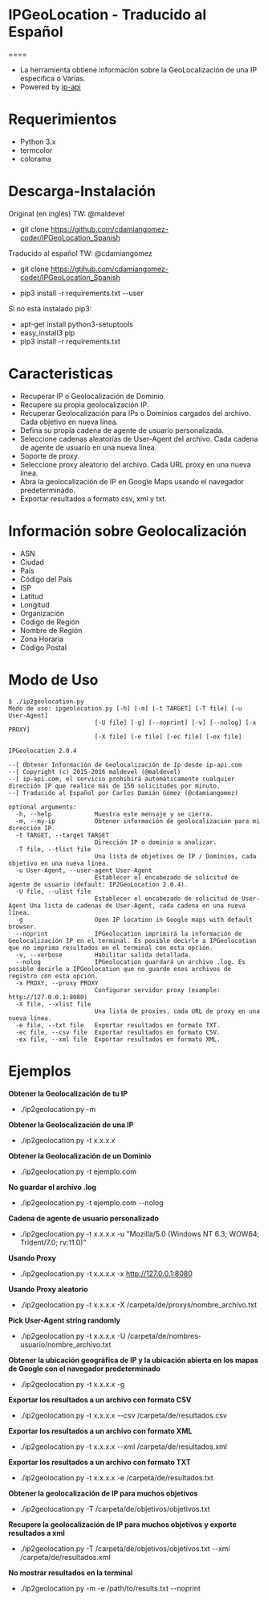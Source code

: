 # IPGeoLocation - Traducido al Español
====
* La herramienta obtiene información sobre la GeoLocalización de una IP especifica o Varias.
* Powered by [ip-api](http://ip-api.com/docs/)


Requerimientos
=====
* Python 3.x
* termcolor
* colorama


Descarga-Instalación
====
Original (en inglés) TW: @maldevel
* git clone https://github.com/cdamiangomez-coder/IPGeoLocation_Spanish

Traducido al español TW: @cdamiangomez
* git clone https://gtihub.com/cdamiangomez-coder/IPGeoLocation_Spanish 

* pip3 install -r requirements.txt --user

Si no está instalado pip3:
* apt-get install python3-setuptools
* easy_install3 pip
* pip3 install -r requirements.txt


Caracteristicas
====
* Recuperar IP o Geolocalización de Dominio.
* Recupere su propia geolocalización IP.
* Recuperar Geolocalización para IPs o Dominios cargados del archivo. Cada objetivo en nueva línea.
* Defina su propia cadena de agente de usuario personalizada.
* Seleccione cadenas aleatorias de User-Agent del archivo. Cada cadena de agente de usuario en una nueva línea.
* Soporte de proxy.
* Seleccione proxy aleatorio del archivo. Cada URL proxy en una nueva línea.
* Abra la geolocalización de IP en Google Maps usando el navegador predeterminado.
* Exportar resultados a formato csv, xml y txt.

Información sobre Geolocalización
====
* ASN
* Ciudad
* País
* Código del País
* ISP
* Latitud
* Longitud
* Organización
* Codigo de Región
* Nombre de Región
* Zona Horaria
* Código Postal


Modo de Uso
====
```
$ ./ip2geolocation.py
Modo de uso: ipgeolocation.py [-h] [-m] [-t TARGET] [-T file] [-u User-Agent]
                        [-U file] [-g] [--noprint] [-v] [--nolog] [-x PROXY]
                        [-X file] [-e file] [-ec file] [-ex file]

IPGeolocation 2.0.4

--[ Obtener Información de Geolocalización de Ip desde ip-api.com
--[ Copyright (c) 2015-2016 maldevel (@maldevel)
--[ ip-api.com, el servicio prohibirá automáticamente cualquier dirección IP que realice más de 150 solicitudes por minuto.
--[ Traducido al Español por Carlos Damián Gómez (@cdamiangomez)

optional arguments:
  -h, --help            Muestra este mensaje y se cierra.
  -m, --my-ip           Obtener información de geolocalización para mi dirección IP.
  -t TARGET, --target TARGET
                        Dirección IP o dominio a analizar.
  -T file, --tlist file
                        Una lista de objetivos de IP / Dominios, cada objetivo en una nueva línea.
  -u User-Agent, --user-agent User-Agent
                        Establecer el encabezado de solicitud de agente de usuario (default: IP2GeoLocation 2.0.4).
  -U file, --ulist file
                        Establecer el encabezado de solicitud de User-Agent Una lista de cadenas de User-Agent, cada cadena en una nueva línea.
  -g                    Open IP location in Google maps with default browser.
  --noprint             IPGeolocation imprimirá la información de Geolocalización IP en el terminal. Es posible decirle a IPGeolocation que no imprima resultados en el terminal con esta opción.
  -v, --verbose         Habilitar salida detallada.
  --nolog               IPGeolocation guardará un archivo .log. Es posible decirle a IPGeolocation que no guarde esos archivos de registro con esta opción.
  -x PROXY, --proxy PROXY
                        Configurar servidor proxy (example: http://127.0.0.1:8080)
  -X file, --xlist file
                        Una lista de proxies, cada URL de proxy en una nueva línea.
  -e file, --txt file   Exportar resultados en formato TXT.
  -ec file, --csv file  Exportar resultados en formato CSV.
  -ex file, --xml file  Exportar resultados en formato XML.

```
  

Ejemplos
====
**Obtener la Geolocalización de tu IP**
* ./ip2geolocation.py -m

**Obtener la Geolocalización de una IP**
* ./ip2geolocation.py -t x.x.x.x

**Obtener la Geolocalización de un Dominio**
* ./ip2geolocation.py -t ejemplo.com

**No guardar el archivo .log**
* ./ip2geolocation.py -t ejemplo.com --nolog

**Cadena de agente de usuario personalizado** 
* ./ip2geolocation.py -t x.x.x.x -u "Mozilla/5.0 (Windows NT 6.3; WOW64; Trident/7.0; rv:11.0)"

**Usando Proxy**
* ./ip2geolocation.py -t x.x.x.x -x http://127.0.0.1:8080

**Usando Proxy aleatorio**
* ./ip2geolocation.py -t x.x.x.x -X /carpeta/de/proxys/nombre_archivo.txt

**Pick User-Agent string randomly**
* ./ip2geolocation.py -t x.x.x.x -U /carpeta/de/nombres-usuario/nombre_archivo.txt

**Obtener la ubicación geográfica de IP y la ubicación abierta en los mapas de Google con el navegador predeterminado**
* ./ip2geolocation.py -t x.x.x.x -g

**Exportar los resultados a un archivo con formato CSV**
* ./ip2geolocation.py -t x.x.x.x --csv /carpeta/de/resultados.csv

**Exportar los resultados a un archivo con formato XML**
* ./ip2geolocation.py -t x.x.x.x --xml /carpeta/de/resultados.xml

**Exportar los resultados a un archivo con formato TXT**
* ./ip2geolocation.py -t x.x.x.x -e /carpeta/de/resultados.txt

**Obtener la geolocalización de IP para muchos objetivos**
* ./ip2geolocation.py -T /carpeta/de/objetivos/objetivos.txt

**Recupere la geolocalización de IP para muchos objetivos y exporte resultados a xml**
* ./ip2geolocation.py -T /carpeta/de/objetivos/objetivos.txt --xml /carpeta/de/resultados.xml

**No mostrar resultados en la terminal**
* ./ip2geolocation.py -m -e /path/to/results.txt --noprint 
